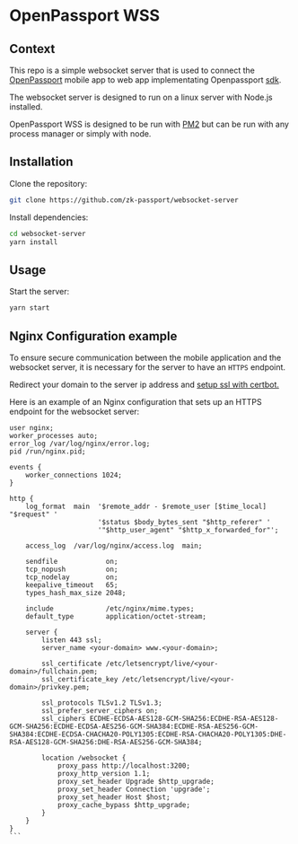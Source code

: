 #  OpenPassport WSS

## Context

This repo is a simple websocket server that is used to connect the [OpenPassport](https://openpassport.app) mobile app to web app implementating Openpassport [sdk](https://www.npmjs.com/package/@openpassport/sdk).

The websocket server is designed to run on a linux server with Node.js installed.

OpenPassport WSS is designed to be run with [PM2](https://pm2.keymetrics.io/docs/usage/quick-start/) but can be run with any process manager or simply with node.


## Installation

Clone the repository:
```bash
git clone https://github.com/zk-passport/websocket-server
```

Install dependencies:
```bash
cd websocket-server
yarn install
```

## Usage

Start the server:
```bash
yarn start
```

## Nginx Configuration example

To ensure secure communication between the mobile application and the websocket server, it is necessary for the server to have an `HTTPS` endpoint.

Redirect your domain to the server ip address and [setup ssl with certbot.](https://www.digitalocean.com/community/tutorials/how-to-secure-nginx-with-let-s-encrypt-on-ubuntu-20-04)

Here is an example of an Nginx configuration that sets up an HTTPS endpoint for the websocket server:

````
user nginx;
worker_processes auto;
error_log /var/log/nginx/error.log;
pid /run/nginx.pid;

events {
    worker_connections 1024;
}

http {
    log_format  main  '$remote_addr - $remote_user [$time_local] "$request" '
                      '$status $body_bytes_sent "$http_referer" '
                      '"$http_user_agent" "$http_x_forwarded_for"';

    access_log  /var/log/nginx/access.log  main;

    sendfile            on;
    tcp_nopush          on;
    tcp_nodelay         on;
    keepalive_timeout   65;
    types_hash_max_size 2048;

    include             /etc/nginx/mime.types;
    default_type        application/octet-stream;

    server {
        listen 443 ssl;
        server_name <your-domain> www.<your-domain>;

        ssl_certificate /etc/letsencrypt/live/<your-domain>/fullchain.pem;
        ssl_certificate_key /etc/letsencrypt/live/<your-domain>/privkey.pem;

        ssl_protocols TLSv1.2 TLSv1.3;
        ssl_prefer_server_ciphers on;
        ssl_ciphers ECDHE-ECDSA-AES128-GCM-SHA256:ECDHE-RSA-AES128-GCM-SHA256:ECDHE-ECDSA-AES256-GCM-SHA384:ECDHE-RSA-AES256-GCM-SHA384:ECDHE-ECDSA-CHACHA20-POLY1305:ECDHE-RSA-CHACHA20-POLY1305:DHE-RSA-AES128-GCM-SHA256:DHE-RSA-AES256-GCM-SHA384;

        location /websocket {
            proxy_pass http://localhost:3200;
            proxy_http_version 1.1;
            proxy_set_header Upgrade $http_upgrade;
            proxy_set_header Connection 'upgrade';
            proxy_set_header Host $host;
            proxy_cache_bypass $http_upgrade;
        }
    }
}
```
